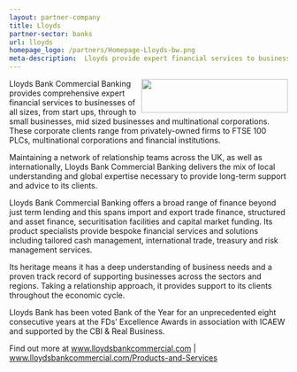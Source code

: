 ```yaml
---
layout: partner-company
title: Lloyds
partner-sector: banks
url: lloyds
homepage_logo: /partners/Homepage-Lloyds-bw.png
meta-description:  Lloyds provide expert financial services to businesses of all sizes.
---
```

<p><img alt="" src="//clarity-strategies.github.io/ie-uploads/uploads/partners/Lloyds_265w.png" style="float:right; height:61px; width:265px" />Lloyds Bank Commercial Banking provides comprehensive expert financial services to businesses of all sizes, from start ups, through to small businesses, mid sized businesses and multinational corporations. These corporate clients range from privately-owned firms to FTSE 100 PLCs, multinational corporations and financial institutions.</p><p>Maintaining a network of relationship teams across the UK, as well as internationally, Lloyds Bank Commercial Banking delivers the mix of local understanding and global expertise necessary to provide long-term support and advice to its clients.</p><p>Lloyds Bank Commercial Banking offers a broad range of finance beyond just term lending and this spans import and export trade finance, structured and asset finance, securitisation facilities and capital market funding. Its product specialists provide bespoke financial services and solutions including tailored cash management, international trade, treasury and risk management services.</p><p>Its heritage means it has a deep understanding of business needs and a proven track record of supporting businesses across the sectors and regions. Taking a relationship approach, it provides support to its clients throughout the economic cycle.</p><p>Lloyds Bank has been voted Bank of the Year for an unprecedented eight consecutive years at the FDs&rsquo; Excellence Awards in association with ICAEW and supported by the CBI &amp; Real Business.</p><p>Find out more at <a href="http://www.lloydsbankcommercial.com/" target="_blank">www.lloydsbankcommercial.com</a>&nbsp;| <a href="http://www.lloydsbankcommercial.com/Products-and-Services/" target="_blank">www.lloydsbankcommercial.com/Products-and-Services</a></p>